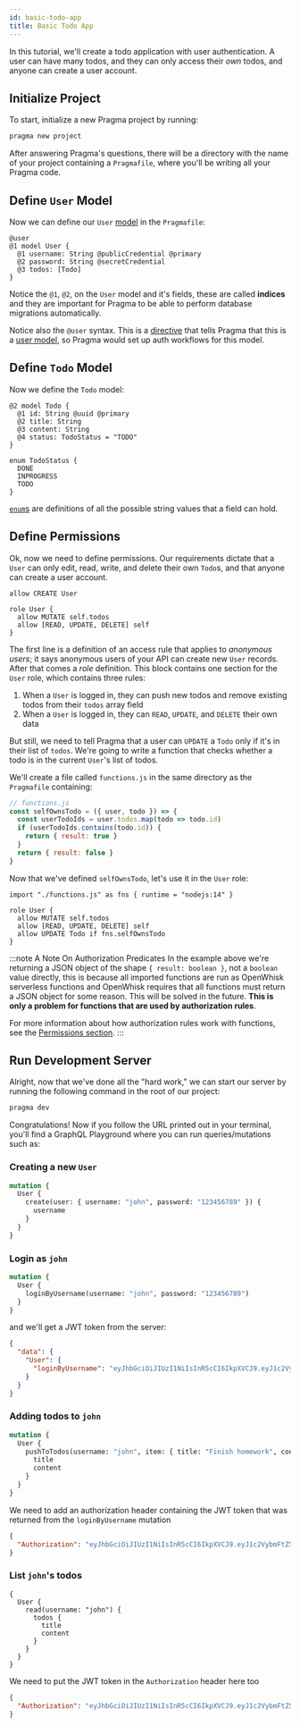 ```yaml
---
id: basic-todo-app
title: Basic Todo App
---
```


In this tutorial, we'll create a todo application with user authentication. A user can have many todos, and they can only access their *own* todos, and anyone can create a user account.

## Initialize Project

To start, initialize a new Pragma project by running:
```sh
pragma new project
```

After answering Pragma's questions, there will be a directory with the name of your project containing a `Pragmafile`, where you'll be writing all your Pragma code.

## Define `User` Model

Now we can define our `User` [model](../features/user-models.md) in the `Pragmafile`:

```pragma
@user
@1 model User {
  @1 username: String @publicCredential @primary
  @2 password: String @secretCredential
  @3 todos: [Todo]
}
```

Notice the `@1`, `@2`, on the `User` model and it's fields, these are called **indices** and they are important for Pragma to be able to perform database migrations automatically.

Notice also the `@user` syntax. This is a [directive](../features/directives.md) that tells Pragma that this is a [user model](../features/user-models.md), so Pragma would set up auth workflows for this model.

## Define `Todo` Model

Now we define the `Todo` model:

```pragma
@2 model Todo {
  @1 id: String @uuid @primary
  @2 title: String
  @3 content: String
  @4 status: TodoStatus = "TODO"
}

enum TodoStatus {
  DONE
  INPROGRESS
  TODO
}
```

[`enum`s](../features/enum-types.md) are definitions of all the possible string values that a field can hold.

## Define Permissions

Ok, now we need to define permissions. Our requirements dictate that a `User` can only edit, read, write, and delete their own `Todo`s, and that anyone can create a user account.

```pragma
allow CREATE User

role User {
  allow MUTATE self.todos
  allow [READ, UPDATE, DELETE] self
}
```

The first line is a definition of an access rule that applies to *anonymous users*; it says anonymous users of your API can create new `User` records. After that comes a *role* definition. This block contains one section for the `User` role, which contains three rules:

1. When a `User` is logged in, they can push new todos and remove existing todos from their `todos` array field
2. When a `User` is logged in, they can `READ`, `UPDATE`, and `DELETE` their own data

But still, we need to tell Pragma that a user can `UPDATE` a `Todo` only if it's in their list of `todos`. We're going to write a function that checks whether a todo is in the current `User`'s list of todos.

We'll create a file called `functions.js` in the same directory as the `Pragmafile` containing:

```js
// functions.js
const selfOwnsTodo = ({ user, todo }) => {
  const userTodoIds = user.todos.map(todo => todo.id)
  if (userTodoIds.contains(todo.id)) {
    return { result: true }
  }
  return { result: false }
}
```

Now that we've defined `selfOwnsTodo`, let's use it in the `User` role:

```
import "./functions.js" as fns { runtime = "nodejs:14" }

role User {
  allow MUTATE self.todos
  allow [READ, UPDATE, DELETE] self
  allow UPDATE Todo if fns.selfOwnsTodo
}
```

:::note A Note On Authorization Predicates
In the example above we're returning a JSON object of the shape `{ result: boolean }`, not a `boolean` value directly, this is because all imported functions are run as OpenWhisk serverless functions and OpenWhisk requires that all functions must return a JSON object for some reason. This will be solved in the future. **This is only a problem for functions that are used by authorization rules**.

For more information about how authorization rules work with functions, see the [Permissions section](../features/permissions.md).
:::

## Run Development Server

Alright, now that we've done all the "hard work," we can start our server by running the following command in the root of our project:
```sh
pragma dev
```

Congratulations! Now if you follow the URL printed out in your terminal, you'll find a GraphQL Playground where you can run queries/mutations such as:

### Creating a new `User`
```graphql
mutation {
  User {
    create(user: { username: "john", password: "123456789" }) {
      username
    }
  }
}
```

### Login as `john`
```graphql
mutation {
  User {
    loginByUsername(username: "john", password: "123456789")
  }
}
```

and we'll get a JWT token from the server:
```json
{
  "data": {
    "User": {
      "loginByUsername": "eyJhbGciOiJIUzI1NiIsInR5cCI6IkpXVCJ9.eyJ1c2VybmFtZSI6ImpvaG4iLCJyb2xlIjoiVXNlciJ9.bfqwEcsRZJfdhhY3K83C-wOKa3JmUbfSHF7BCKmNqiU"
    }
  }
}
```

### Adding todos to `john`
```graphql
mutation {
  User {
    pushToTodos(username: "john", item: { title: "Finish homework", content: "" }) {
      title
      content
    }
  }
}
```

We need to add an authorization header containing the JWT token that was returned from the `loginByUsername` mutation
```json
{
  "Authorization": "eyJhbGciOiJIUzI1NiIsInR5cCI6IkpXVCJ9.eyJ1c2VybmFtZSI6ImpvaG4iLCJyb2xlIjoiVXNlciJ9.bfqwEcsRZJfdhhY3K83C-wOKa3JmUbfSHF7BCKmNqiU"
}
```

### List `john`'s todos
```
{
  User {
    read(username: "john") {
      todos {
        title
        content
      }
    }
  }
}
```

We need to put the JWT token in the `Authorization` header here too 
```json
{
  "Authorization": "eyJhbGciOiJIUzI1NiIsInR5cCI6IkpXVCJ9.eyJ1c2VybmFtZSI6ImpvaG4iLCJyb2xlIjoiVXNlciJ9.bfqwEcsRZJfdhhY3K83C-wOKa3JmUbfSHF7BCKmNqiU"
}
```
